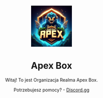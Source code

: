 <!DOCTYPE html>
<body>
    <p align = "center">
        <img src="Logo.png" width=128 height=128>
    </p>
    <h1 align = "center">
        Apex Box
    </h1>
    <p align = "center">
        Witaj! To jest Organizacja Realma Apex Box.
    </p>
    <p align = "center">
        Potrzebujesz pomocy? - <a href="https://discord.gg/">Discord.gg</a>
    </p>
</body>
